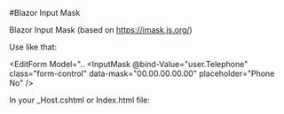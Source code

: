 #Blazor Input Mask

Blazor Input Mask (based on https://imask.js.org/)

Use like that:

<EditForm Model="..
   <InputMask @bind-Value="user.Telephone" class="form-control" data-mask="00.00.00.00.00" placeholder="Phone No" />


In your _Host.cshtml or Index.html file:

<script src="_content/BlazorInputMask/Main.js"></script>
<script src="_content/BlazorInputMask/IMask.js"></script>

